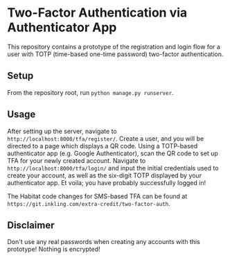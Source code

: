 # Two-Factor Authentication via Authenticator App

This repository contains a prototype of the registration and login flow for a user with TOTP (time-based one-time password) two-factor authentication.

## Setup

From the repository root, run `python manage.py runserver`.

## Usage

After setting up the server, navigate to `http://localhost:8000/tfa/register/`. Create a user, and you will be directed to a page which displays a QR code. Using a TOTP-based authenticator app (e.g. Google Authenticator), scan the QR code to set up TFA for your newly created account. Navigate to `http://localhost:8000/tfa/login/` and input the initial credentials used to create your account, as well as the six-digit TOTP displayed by your authenticator app. Et voila; you have probably successfully logged in!

The Habitat code changes for SMS-based TFA can be found at `https://git.inkling.com/extra-credit/two-factor-auth`.

## Disclaimer

Don't use any real passwords when creating any accounts with this prototype! Nothing is encrypted!
